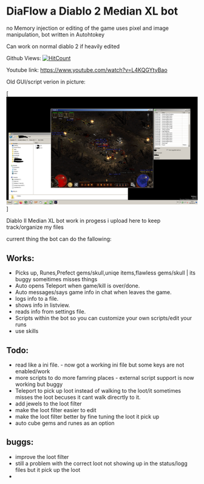 # DiaFlow a Diablo 2 Median XL bot
no Memory injection or editing of the game uses pixel and image manipulation, bot written in Autohtokey

Can work on normal diablo 2 if heavily edited

Github Views:
[![HitCount](http://hits.dwyl.com/FloowSnaake/floowsnaake/DiaFlow.svg)](http://hits.dwyl.com/FloowSnaake/floowsnaake/DiaFlow)


Youtube link:
https://www.youtube.com/watch?v=L4KQGYtyBao
 
 
 Old GUI/script verion in picture:
 
 [![IMAGE ALT TEXT HERE](https://github.com/floowsnaake/DiaFlow/blob/master/update1.png)]


Diablo II Median XL bot work in progess i upload here to keep track/organize my files


current thing the bot can do the fallowing:


Works:
------

* Picks up, Runes,Prefect gems/skull,uniqe items,flawless gems/skull | its buggy someitimes misses things
* Auto opens Teleport when game/kill is over/done.
* Auto messages/says game info in chat when leaves the game.
* logs info to a file.
* shows info in listview.
* reads info from settings file.
* Scripts within the bot so you can customize your own scripts/edit your runs
* use skills


Todo:
------
* read like a ini file. - now got a working ini file but some keys are not enabled/work
* more scripts to do more famring places - external script support is now working but buggy
* Teleport to pick up loot instead of walking to the loot/it sometimes misses the loot becuses it cant walk direcrtly to it.
* add jewels to the loot filter
* make the loot filter easier to edit
* make the loot filter better by fine tuning the loot it pick up
* auto cube gems and runes as an option

buggs:
------
* improve the loot filter
* still a problem with the correct loot not showing up in the status/logg files but it pick up the loot
*




